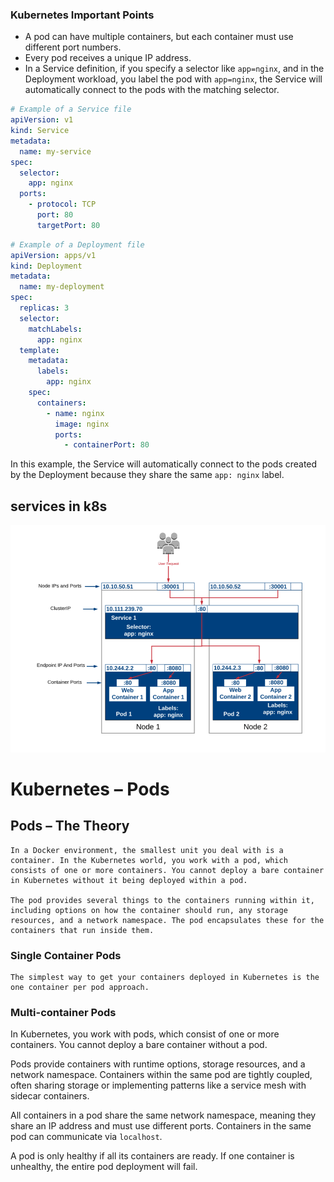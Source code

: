 ### Kubernetes Important Points

- A pod can have multiple containers, but each container must use different port numbers.
- Every pod receives a unique IP address.
- In a Service definition, if you specify a selector like `app=nginx`, and in the Deployment workload, you label the pod with `app=nginx`, the Service will automatically connect to the pods with the matching selector.

```yaml
# Example of a Service file
apiVersion: v1
kind: Service
metadata:
  name: my-service
spec:
  selector:
    app: nginx
  ports:
    - protocol: TCP
      port: 80
      targetPort: 80
```

```yaml
# Example of a Deployment file
apiVersion: apps/v1
kind: Deployment
metadata:
  name: my-deployment
spec:
  replicas: 3
  selector:
    matchLabels:
      app: nginx
  template:
    metadata:
      labels:
        app: nginx
    spec:
      containers:
        - name: nginx
          image: nginx
          ports:
            - containerPort: 80
```

In this example, the Service will automatically connect to the pods created by the Deployment because they share the same `app: nginx` label.


## services in k8s

![k8s service ](./images/k8s.png)


# Kubernetes – Pods
##           Pods – The Theory

    In a Docker environment, the smallest unit you deal with is a container. In the Kubernetes world, you work with a pod, which consists of one or more containers. You cannot deploy a bare container in Kubernetes without it being deployed within a pod.

    The pod provides several things to the containers running within it, including options on how the container should run, any storage resources, and a network namespace. The pod encapsulates these for the containers that run inside them.
### Single Container Pods
  
    The simplest way to get your containers deployed in Kubernetes is the one container per pod approach.

### Multi-container Pods

In Kubernetes, you work with pods, which consist of one or more containers. You cannot deploy a bare container without a pod.

Pods provide containers with runtime options, storage resources, and a network namespace. Containers within the same pod are tightly coupled, often sharing storage or implementing patterns like a service mesh with sidecar containers.

All containers in a pod share the same network namespace, meaning they share an IP address and must use different ports. Containers in the same pod can communicate via `localhost`.

A pod is only healthy if all its containers are ready. If one container is unhealthy, the entire pod deployment will fail.

